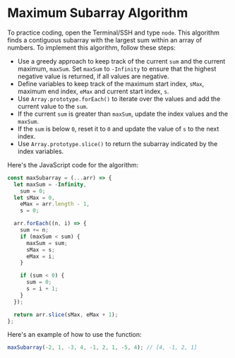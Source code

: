 # Maximum Subarray Algorithm

To practice coding, open the Terminal/SSH and type `node`. This algorithm finds a contiguous subarray with the largest sum within an array of numbers. To implement this algorithm, follow these steps:

- Use a greedy approach to keep track of the current `sum` and the current maximum, `maxSum`. Set `maxSum` to `-Infinity` to ensure that the highest negative value is returned, if all values are negative.
- Define variables to keep track of the maximum start index, `sMax`, maximum end index, `eMax` and current start index, `s`.
- Use `Array.prototype.forEach()` to iterate over the values and add the current value to the `sum`.
- If the current `sum` is greater than `maxSum`, update the index values and the `maxSum`.
- If the `sum` is below `0`, reset it to `0` and update the value of `s` to the next index.
- Use `Array.prototype.slice()` to return the subarray indicated by the index variables.

Here's the JavaScript code for the algorithm:

```js
const maxSubarray = (...arr) => {
  let maxSum = -Infinity,
    sum = 0;
  let sMax = 0,
    eMax = arr.length - 1,
    s = 0;

  arr.forEach((n, i) => {
    sum += n;
    if (maxSum < sum) {
      maxSum = sum;
      sMax = s;
      eMax = i;
    }

    if (sum < 0) {
      sum = 0;
      s = i + 1;
    }
  });

  return arr.slice(sMax, eMax + 1);
};
```

Here's an example of how to use the function:

```js
maxSubarray(-2, 1, -3, 4, -1, 2, 1, -5, 4); // [4, -1, 2, 1]
```
